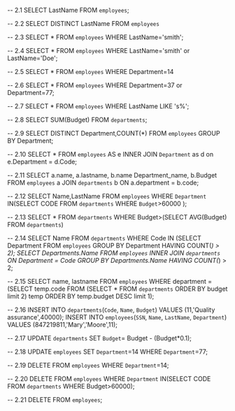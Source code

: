 -- 2.1 SELECT LastName FROM `employees`;

-- 2.2 SELECT DISTINCT LastName FROM `employees`

-- 2.3 SELECT * FROM `employees` WHERE LastName='smith';

-- 2.4 SELECT * FROM `employees` WHERE LastName='smith' or LastName='Doe';

-- 2.5 SELECT * FROM `employees` WHERE Department=14

-- 2.6 SELECT * FROM `employees` WHERE Department=37 or Department=77;

-- 2.7 SELECT * FROM `employees` WHERE LastName LIKE 's%';

-- 2.8 SELECT SUM(Budget) FROM `departments`;

-- 2.9 SELECT DISTINCT Department,COUNT(*) FROM `employees` GROUP BY Department;

-- 2.10 SELECT * FROM `employees` AS e 
        INNER JOIN `Department` as d 
        on e.Department = d.Code;

-- 2.11 SELECT a.name, a.lastname, b.name Department_name, b.Budget FROM `employees` a JOIN `departments`   b ON    a.department = b.code;

-- 2.12 SELECT Name,LastName FROM `employees` WHERE `Department` IN(SELECT CODE FROM `departments` WHERE `Budget`>60000 );

-- 2.13 SELECT * FROM `departments` WHERE Budget>(SELECT AVG(Budget) FROM `departments`)

-- 2.14 SELECT Name FROM `departments` WHERE Code IN (SELECT Department FROM `employees` GROUP BY Department HAVING COUNT(*) > 2);
SELECT Departments.Name FROM `employees` INNER JOIN `departments` ON Department = Code GROUP BY Departments.Name HAVING COUNT(*) > 2;

-- 2.15 SELECT name, lastname FROM `employees` WHERE department =(SELECT temp.code FROM (SELECT * FROM `departments` ORDER BY budget limit 2) temp ORDER BY temp.budget DESC limit 1);

-- 2.16 INSERT INTO `departments`(`Code`, `Name`, `Budget`) VALUES (11,'Quality assurance',40000);
        INSERT INTO `employees`(`SSN`, `Name`, `LastName`, `Department`) VALUES (847219811,'Mary','Moore',11);

-- 2.17 UPDATE `departments` SET `Budget`= Budget - (Budget*0.1);

-- 2.18 UPDATE `employees` SET `Department`=14 WHERE `Department`=77;

-- 2.19 DELETE FROM `employees` WHERE `Department`=14;

-- 2.20 DELETE FROM `employees` WHERE `Department` IN(SELECT CODE FROM `departments` WHERE Budget>60000);

-- 2.21 DELETE FROM `employees`;
